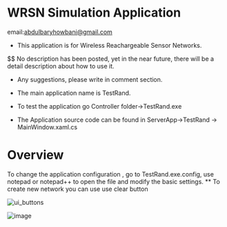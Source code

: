 # WRSN Simulation Application

  email:abdulbaryhowbani@gmail.com
* This application is for Wireless Reachargeable Sensor Networks.

$$ No description has been posted, yet in the near future, there will be a detail description about how to use it.

* Any suggestions, please write in comment section.

* The main application name is TestRand.
* To test the application go Controller folder->TestRand.exe
* The Application source code can be found in ServerApp->TestRand -> MainWindow.xaml.cs
# Overview 

To change the application configuration , go to TestRand.exe.config, use notepad or notepad++ to open the file and modify the basic settings.
** To create new network you can use use clear button 


![ui_buttons](https://user-images.githubusercontent.com/74305654/177843221-ee9a2709-2fd4-47ce-bc32-81ef3c61ea56.png)


![image](https://user-images.githubusercontent.com/74305654/195596756-b84fe748-8287-4cc0-92a3-b3e24552c083.png)
